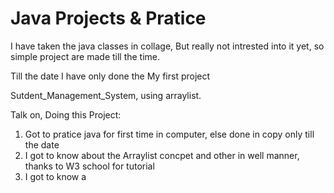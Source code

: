 # Java Projects & Pratice

I have taken the java classes in collage, But really not intrested into it yet, so simple project are made till the time.


Till the date I have only done the My first project

Sutdent_Management_System, using arraylist.

Talk on, Doing this Project:


1) Got to pratice java for first time in computer, else done in copy only till the date
2) I got to know about the Arraylist concpet and other in well manner, thanks to W3 school for tutorial
3) I got to know a
